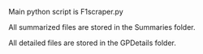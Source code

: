 Main python script is F1scraper.py

All summarized files are stored in the Summaries folder.

All detailed files are stored in the GPDetails folder.
